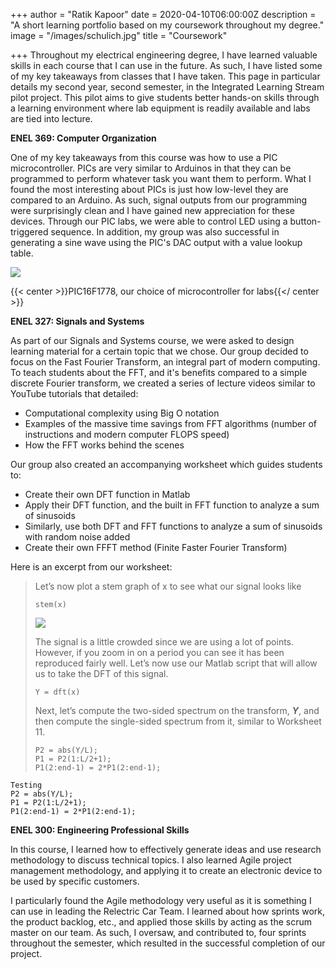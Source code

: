 +++
author = "Ratik Kapoor"
date = 2020-04-10T06:00:00Z
description = "A short learning portfolio based on my coursework throughout my degree."
image = "/images/schulich.jpg"
title = "Coursework"

+++
Throughout my electrical engineering degree, I have learned valuable skills in each course that I can use in the future. As such, I have listed some of my key takeaways from classes that I have taken. This page in particular details my second year, second semester, in the Integrated Learning Stream pilot project. This pilot aims to give students better hands-on skills through a learning environment where lab equipment is readily available and labs are tied into lecture.

**ENEL 369: Computer Organization**

One of my key takeaways from this course was how to use a PIC microcontroller. PICs are very similar to Arduinos in that they can be programmed to perform whatever task you want them to perform. What I found the most interesting about PICs is just how low-level they are compared to an Arduino. As such, signal outputs from our programming were surprisingly clean and I have gained new appreciation for these devices. Through our PIC labs, we were able to control LED using a button-triggered sequence. In addition, my group was also successful in generating a sine wave using the PIC's DAC output with a value lookup table.

![](https://ratik.me/images/picmicrocontroller.jpg)

{{< center >}}PIC16F1778, our choice of microcontroller for labs{{</ center >}}

**ENEL 327: Signals and Systems**

As part of our Signals and Systems course, we were asked to design learning material for a certain topic that we chose. Our group decided to focus on the Fast Fourier Transform, an integral part of modern computing. To teach students about the FFT, and it's benefits compared to a simple discrete Fourier transform, we created a series of lecture videos similar to YouTube tutorials that detailed:

* Computational complexity using Big O notation
* Examples of the massive time savings from FFT algorithms (number of instructions and modern computer FLOPS speed)
* How the FFT works behind the scenes

Our group also created an accompanying worksheet which guides students to:

* Create their own DFT function in Matlab
* Apply their DFT function, and the built in FFT function to analyze a sum of sinusoids
* Similarly, use both DFT and FFT functions to analyze a sum of sinusoids with random noise added
* Create their own FFFT method (Finite Faster Fourier Transform)

Here is an excerpt from our worksheet:

> Let’s now plot a stem graph of x to see what our signal looks like
>
>     stem(x)
>
> ![](https://ratik.me/images/enel327graph.png)
>
> The signal is a little crowded since we are using a lot of points. However, if you zoom in on a period you can see it has been reproduced fairly well. Let’s now use our Matlab script that will allow us to take the DFT of this signal.
>
>     Y = dft(x)
>
> Next, let’s compute the two-sided spectrum on the transform, **_Y_**, and then compute the single-sided spectrum from it, similar to Worksheet 11.
>
>     P2 = abs(Y/L);
>     P1 = P2(1:L/2+1);
>     P1(2:end-1) = 2*P1(2:end-1);

    Testing
    P2 = abs(Y/L);
    P1 = P2(1:L/2+1);
    P1(2:end-1) = 2*P1(2:end-1);

**ENEL 300: Engineering Professional Skills**

In this course, I learned how to effectively generate ideas and use research methodology to discuss technical topics. I also learned Agile project management methodology, and applying it to create an electronic device to be used by specific customers.

I particularly found the Agile methodology very useful as it is something I can use in leading the Relectric Car Team. I learned about how sprints work, the product backlog, etc., and applied those skills by acting as the scrum master on our team. As such, I oversaw, and contributed to, four sprints throughout the semester, which resulted in the successful completion of our project.
